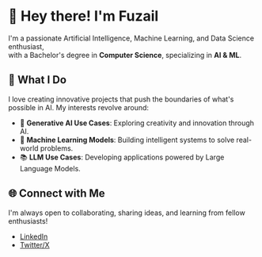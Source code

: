 # 👋 Hey there! I'm Fuzail

I'm a passionate Artificial Intelligence, Machine Learning, and Data Science enthusiast, <br> with a Bachelor's degree in **Computer Science**, specializing in **AI & ML**.

## 🌟 What I Do
I love creating innovative projects that push the boundaries of what's possible in AI. My interests revolve around:
- 🌌 **Generative AI Use Cases**: Exploring creativity and innovation through AI.
- 🤖 **Machine Learning Models**: Building intelligent systems to solve real-world problems.
- 📚 **LLM Use Cases**: Developing applications powered by Large Language Models.

## 🌐 Connect with Me
I'm always open to collaborating, sharing ideas, and learning from fellow enthusiasts!
- [LinkedIn](https://www.linkedin.com/in/fuzail10)
- [Twitter/X](https://x.com/fuzail1011)
